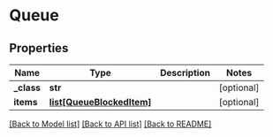 # Queue


## Properties
Name | Type | Description | Notes
------------ | ------------- | ------------- | -------------
**_class** | **str** |  | [optional] 
**items** | [**list[QueueBlockedItem]**](QueueBlockedItem.md) |  | [optional] 

[[Back to Model list]](../README.md#documentation-for-models) [[Back to API list]](../README.md#documentation-for-api-endpoints) [[Back to README]](../README.md)


